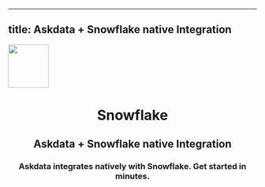 
  ---
  title: Askdata + Snowflake native Integration
  ---

<img class="dataset_icon" class="mx-auto d-block mb-4" width="82" height="88" src="https://chart.askdata.com/datasets/icons/snowflake.png" alt="">
<h1 class="dataset_title" style="text-align: center;">Snowflake</h1>
<h2 class="dataset_subtitle" style="text-align: center;">Askdata + Snowflake native Integration</h2> 
<h3 class="dataset_description" style="text-align: center;">Askdata integrates natively with  Snowflake. Get started in minutes.</h3> 

  